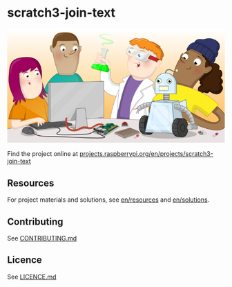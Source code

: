 # scratch3-join-text

![scratch3-join-text](banner.png)

Find the project online at [projects.raspberrypi.org/en/projects/scratch3-join-text](https://projects.raspberrypi.org/en/projects/scratch3-join-text)

## Resources
For project materials and solutions, see [en/resources](https://github.com/raspberrypilearning/scratch3-join-text/tree/master/en/resources) and [en/solutions](https://github.com/raspberrypilearning/scratch3-join-text/tree/master/en/solutions).

## Contributing
See [CONTRIBUTING.md](CONTRIBUTING.md)

## Licence
 See [LICENCE.md](LICENCE.md)
